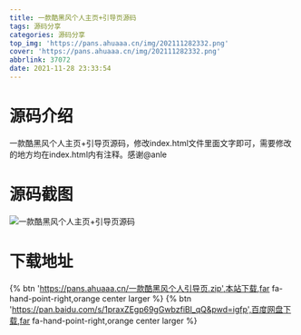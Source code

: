 ```yaml
---
title: 一款酷黑风个人主页+引导页源码
tags: 源码分享
categories: 源码分享
top_img: 'https://pans.ahuaaa.cn/img/202111282332.png'
cover: 'https://pans.ahuaaa.cn/img/202111282332.png'
abbrlink: 37072
date: 2021-11-28 23:33:54
---
```

# 源码介绍
一款酷黑风个人主页+引导页源码，修改index.html文件里面文字即可，需要修改的地方均在index.html内有注释。感谢@anle

# 源码截图
![一款酷黑风个人主页+引导页源码](https://pans.ahuaaa.cn/img/202111282332.png)

# 下载地址 
<!-- <div class="btn-center">
https://pans.ahuaaa.cn/一款酷黑风个人引导页.zip
https://pan.baidu.com/s/1praxZEgp69gGwbzfiBl_qQ&pwd=igfp

</div> -->
{% btn 'https://pans.ahuaaa.cn/一款酷黑风个人引导页.zip',本站下载,far fa-hand-point-right,orange center  larger %}
{% btn 'https://pan.baidu.com/s/1praxZEgp69gGwbzfiBl_qQ&pwd=igfp',百度网盘下载,far fa-hand-point-right,orange center  larger %}